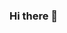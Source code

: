### Hi there 👋

<!--
**pierlebed/pierlebed** is a ✨ _special_ ✨ repository because its `README.md` (this file) appears on your GitHub profile.

Here are some ideas to get you started:

- 🔭 I’m currently working on ...
- 🌱 I’m currently learning ...python
- 👯 I’m looking to collaborate on ...python
- 🤔 I’m looking for help with ...python
- 💬 Ask me about ...
- 📫 How to reach me: ...pierlebed@gmail.com
- 😄 Pronouns: ...pierlebed
- ⚡ Fun fact: ...
-->
